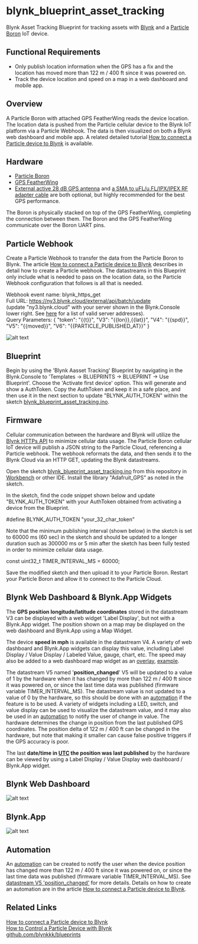# blynk_blueprint_asset_tracking
Blynk Asset Tracking Blueprint for tracking assets with [Blynk](https://blynk.io) and a [Particle Boron](https://docs.particle.io/boron/) IoT device.  

## Functional Requirements
- Only publish location information when the GPS has a fix and the location has moved more than 122 m / 400 ft since it was powered on.
- Track the device location and speed on a map in a web dashboard and mobile app.

## Overview
A Particle Boron with attached GPS FeatherWing reads the device location.  The location data is pushed from the Particle cellular device to the Blynk IoT platform via a Particle Webhook.  The data is then visualized on both a Blynk web dashboard and mobile app. A related detailed tutorial [How to connect a Particle device to Blynk](https://blynk.io/blog/how-to-connect-a-particle-device-to-blynk) is available.  

## Hardware
- [Particle Boron](https://docs.particle.io/boron/)
- [GPS FeatherWing](https://www.adafruit.com/product/3133)
- [External active 28 dB GPS antenna](https://www.adafruit.com/product/960) and [a SMA to uFL/u.FL/IPX/IPEX RF adapter cable](https://www.adafruit.com/product/851) are both optional, but highly recommended for the best GPS performance.

The Boron is physically stacked on top of the GPS FeatherWing, completing the connection between them.  The Boron and the GPS FeatherWing communicate over the Boron UART pins. 

## Particle Webhook
Create a Particle Webhook to transfer the data from the Particle Boron to Blynk.  The article [How to connect a Particle device to Blynk](https://blynk.io/blog/how-to-connect-a-particle-device-to-blynk) describes in detail how to create a Particle webhook. The datastreams in this Blueprint only include what is needed to pass on the location data, so the Particle Webhook configuration that follows is all that is needed. 

Webhook event name:  blynk_https_get<br/>
Full URL:  https://ny3.blynk.cloud/external/api/batch/update<br/>
(update "ny3.blynk.cloud" with your server shown in the Blynk.Console lower right.  See [here](https://docs.blynk.io/en/blynk.cloud/troubleshooting) for a list of valid server addresses).<br/>
Query Parameters:
{
  "token": "{{t}}",
  "V3": "{{lon}},{{lat}}",
  "V4": "{{spd}}",
  "V5": "{{moved}}",
  "V6": "{{PARTICLE_PUBLISHED_AT}}"
}

![alt text](https://raw.githubusercontent.com/markwkiehl/blynk_blueprint_asset_tracking/f0f8adea0b3feb23fde7f69a0fcef34bb894930d/blynk_blueprint_asset_tracking_particle_webhook(1).png "Particle Webhook")

## Blueprint
Begin by using the 'Blynk Aasset Tracking' Blueprint by navigating in the Blynk.Console to 'Templates -> BLUEPRINTS -> BLUEPRINT -> Use Blueprint'.  Choose the 'Activate first device' option.  This will generate and show a AuthToken.  Copy the AuthToken and keep it in a safe place, and then use it in the next section to update "BLYNK_AUTH_TOKEN" within the sketch  [blynk_blueprint_asset_tracking.ino](https://raw.githubusercontent.com/markwkiehl/blynk_blueprint_asset_tracking/38192cabe4122f59c3fe6956038b1a33c015e4b6/blynk_blueprint_asset_tracking.ino).

## Firmware
Cellular communication between the hardware and Blynk will utilize the [Blynk HTTPs API](https://docs.blynk.io/en/blynk.cloud/https-api-overview) to minimize cellular data usage.  The Particle Boron cellular IoT device will publish a JSON string to the Particle Cloud, referencing a Particle webhook. The webhook reformats the data, and then sends it to the Blynk Cloud via an HTTP GET, updating the Blynk datastreams.  

Open the sketch [blynk_blueprint_asset_tracking.ino](https://raw.githubusercontent.com/markwkiehl/blynk_blueprint_asset_tracking/38192cabe4122f59c3fe6956038b1a33c015e4b6/blynk_blueprint_asset_tracking.ino) from this repository in [Workbench](https://www.particle.io/workbench/) or other IDE.  Install the library "Adafruit_GPS" as noted in the sketch.  

In the sketch, find the code snippet shown below and update "BLYNK_AUTH_TOKEN" with your AuthToken obtained from activating a device from the Blueprint. 

  #define BLYNK_AUTH_TOKEN "your_32_char_token"

Note that the minimum publishing interval (shown below) in the sketch is set to 60000 ms (60 sec) in the sketch and should be updated to a longer duration such as 300000 ms or 5 min after the sketch has been fully tested in order to minimize cellular data usage. 

  const uint32_t TIMER_INTERVAL_MS = 60000;

Save the modified sketch and then upload it to your Particle Boron.  Restart your Particle Boron and allow it to connect to the Particle Cloud. 

## Blynk Web Dashboard &amp; Blynk.App Widgets
The **GPS position longitude/latitude coordinates** stored in the datastream V3 can be displayed with a web widget 'Label Display', but not with a Blynk.App widget.  The position shown on a map may be displayed on the web dashboard and Blynk.App using a Map Widget.  

The device **speed in mph** is available in the datastream V4.  A variety of web dashboard and Blynk.App widgets can display this value, including Label Display / Value Display / Labeled Value, gauge, chart, etc.  The speed may also be added to a web dashboard map widget as an [overlay](https://raw.githubusercontent.com/markwkiehl/blynk_blueprint_asset_tracking/ea0df8c8faf89e76fb923c34c6448f4ae2f596af/blynk_blueprint_asset_tracking_web_dashboard(4).png), [example](https://raw.githubusercontent.com/markwkiehl/blynk_blueprint_asset_tracking/3ef24b8f3f158d819880977aad00e9d7b7fd9a81/blynk_blueprint_asset_tracking_web_dashboard(5).png). 

The datastream V5 named '**position_changed**' V5 will be updated to a value of 1 by the hardware when it has changed by more than 122 m / 400 ft since it was powered on, or since the last time data was published (firmware variable TIMER_INTERVAL_MS).  The datastream value is not updated to a value of 0 by the hardware, so this should be done with an [automation](https://docs.blynk.io/en/concepts/automations) if the feature is to be used.  A variety of widgets including a LED, switch, and value display can be used to visualize the datastream value, and it may also be used in an [automation](https://github.com/markwkiehl/blynk_blueprint_asset_tracking/tree/main#automation) to notify the user of change in value.  The hardware determines the change in position from the last published GPS coordinates.  The position delta of 122 m / 400 ft can be changed in the hardware, but note that making it smaller can cause false positive triggers if the GPS accuracy is poor.

The last **date/time in [UTC](https://en.wikipedia.org/wiki/Coordinated_Universal_Time) the position was last published** by the hardware can be viewed by using a Label Display / Value Display web dashboard / Blynk.App widget. 

## Blynk Web Dashboard
![alt text](https://raw.githubusercontent.com/markwkiehl/blynk_blueprint_asset_tracking/6bf578d83bda4f1ea99d87ec85d57ee5115d262e/blynk_blueprint_asset_tracking_web_dashboard.png "Web Dashboard")


## Blynk.App
![alt text](https://raw.githubusercontent.com/markwkiehl/blynk_blueprint_asset_tracking/d7dfaacd1d1f15df0ec53b3d39941914bfe0e007/blynk_blueprint_asset_tracking_mobile_app(1).png "Blynk.App")

## Automation
An [automation](https://docs.blynk.io/en/concepts/automations) can be created to notify the user when the device position has changed more than 122 m / 400 ft since it was powered on, or since the last time data was published (firmware variable TIMER_INTERVAL_MS).  See [datastream V5 'position_changed'](https://github.com/markwkiehl/blynk_blueprint_asset_tracking/tree/main#blynk-web-dashboard--blynkapp-widgets) for more details. Details on how to create an automation are in the article [How to connect a Particle device to Blynk](https://blynk.io/blog/how-to-connect-a-particle-device-to-blynk).  

## Related Links
[How to connect a Particle device to Blynk](https://blynk.io/blog/how-to-connect-a-particle-device-to-blynk)<br/>
[How to Control a Particle Device with Blynk](https://blynk.io/blog/how-to-control-particle-device-with-blynk)<br/>
[github.com/blynkkk/blueprints](https://github.com/blynkkk/blueprints)<br/>
